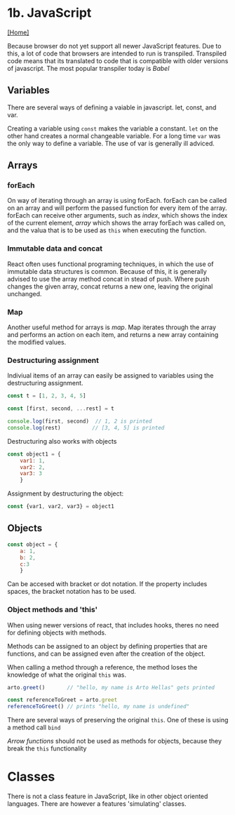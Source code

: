 # 1b. JavaScript

[[Home]](../README.md)

Because browser do not yet support all newer JavaScript features. Due to this,
a lot of code that browsers are intended to run is transpiled. Transpiled code 
means that its translated to code that is compatible with older versions of 
javascript. The most popular transpiler today is *Babel*

## Variables

There are several ways of defining a vaiable in javascript. let, const, and var.

Creating a variable using ```const``` makes the variable a constant. ```let``` on
the other hand creates a normal changeable variable. For a long time ```var```
was the only way to define a variable. The use of var is generally ill adviced.

## Arrays

### forEach

On way of iterating through an array is using forEach. forEach can be called on
an array and will perform the passed function for every item of the array.
forEach can receive other arguments, such as *index*, which shows the index of
the current element, *array* which shows the array forEach was called on, and the
valua that is to be used as ```this``` when executing the function.

### Immutable data and concat

React often uses functional programing techniques, in which the use of immutable
data structures is common. Because of this, it is generally advised to use the 
array method concat in stead of push. Where push changes the given array, concat returns
a new one, leaving the original unchanged.  

### Map
Another useful method for arrays is *map*. Map iterates through the array and performs
an action on each item, and returns a new array containing the modified values.

### Destructuring assignment

Indiviual items of an array can easily be assigned to variables using the destructuring
assignment. 

```javascript
const t = [1, 2, 3, 4, 5]

const [first, second, ...rest] = t

console.log(first, second)  // 1, 2 is printed
console.log(rest)          // [3, 4, 5] is printed
```

Destructuring also works with objects

```javascript
const object1 = {
    var1: 1,
    var2: 2,
    var3: 3
    }

```

Assignment by destructuring the object: 
```javascript
const {var1, var2, var3} = object1
```

## Objects

```javascript
const object = {
    a: 1,
    b: 2,
    c:3
    }
```

Can be accesed with bracket or dot notation. If the property includes spaces, 
the bracket notation has to be used. 

### Object methods and 'this'

When using newer versions of react, that includes hooks, theres no need for 
defining objects with methods. 

Methods can be assigned to an object by defining properties that are functions, 
and can be assigned even after the creation of the object. 

When calling a method through a reference, the method loses the knowledge of what
the original ```this``` was.

```javascript
arto.greet()       // "hello, my name is Arto Hellas" gets printed

const referenceToGreet = arto.greet
referenceToGreet() // prints "hello, my name is undefined"
```

There are several ways of preserving the original ```this```. One of these is 
using a method call ```bind```

*Arrow functions* should not be used as methods for objects, because they break the
```this``` functionality

# Classes

There is not a class feature in JavaScript, like in other object oriented languages.
There are however a features 'simulating' classes. 
